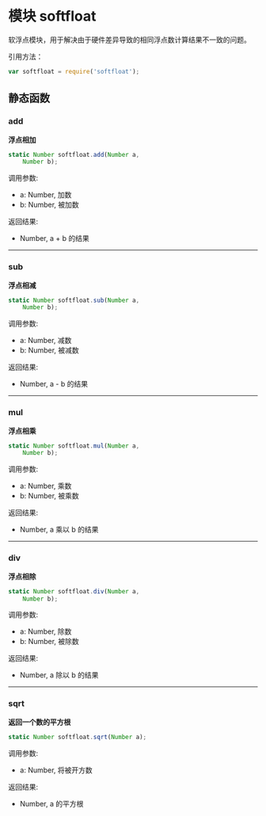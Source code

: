 # 模块 softfloat
软浮点模块，用于解决由于硬件差异导致的相同浮点数计算结果不一致的问题。

引用方法：

```JavaScript
var softfloat = require('softfloat');
```

## 静态函数
        
### add
**浮点相加**

```JavaScript
static Number softfloat.add(Number a,
    Number b);
```

调用参数:
* a: Number, 加数
* b: Number, 被加数

返回结果:
* Number, a + b 的结果

--------------------------
### sub
**浮点相减**

```JavaScript
static Number softfloat.sub(Number a,
    Number b);
```

调用参数:
* a: Number, 减数
* b: Number, 被减数

返回结果:
* Number, a - b 的结果

--------------------------
### mul
**浮点相乘**

```JavaScript
static Number softfloat.mul(Number a,
    Number b);
```

调用参数:
* a: Number, 乘数
* b: Number, 被乘数

返回结果:
* Number, a 乘以 b 的结果

--------------------------
### div
**浮点相除**

```JavaScript
static Number softfloat.div(Number a,
    Number b);
```

调用参数:
* a: Number, 除数
* b: Number, 被除数

返回结果:
* Number, a 除以 b 的结果

--------------------------
### sqrt
**返回一个数的平方根**

```JavaScript
static Number softfloat.sqrt(Number a);
```

调用参数:
* a: Number, 将被开方数

返回结果:
* Number, a 的平方根

